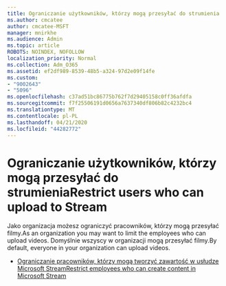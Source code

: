 ```yaml
---
title: Ograniczanie użytkowników, którzy mogą przesyłać do strumienia
ms.author: cmcatee
author: cmcatee-MSFT
manager: mnirkhe
ms.audience: Admin
ms.topic: article
ROBOTS: NOINDEX, NOFOLLOW
localization_priority: Normal
ms.collection: Adm_O365
ms.assetid: ef2df989-8539-48b5-a324-97d2e09f14fe
ms.custom:
- "9002643"
- "5096"
ms.openlocfilehash: c37ad51bc86775b762f7d29405158c0ff36afdfa
ms.sourcegitcommit: f7f25506191d0656a7637340df806b82c4232bc4
ms.translationtype: MT
ms.contentlocale: pl-PL
ms.lasthandoff: 04/21/2020
ms.locfileid: "44282772"
---
```

# <a name="restrict-users-who-can-upload-to-stream"></a><span data-ttu-id="00f5a-102">Ograniczanie użytkowników, którzy mogą przesyłać do strumienia</span><span class="sxs-lookup"><span data-stu-id="00f5a-102">Restrict users who can upload to Stream</span></span>

<span data-ttu-id="00f5a-103">Jako organizacja możesz ograniczyć pracowników, którzy mogą przesyłać filmy.</span><span class="sxs-lookup"><span data-stu-id="00f5a-103">As an organization you may want to limit the employees who can upload videos.</span></span> <span data-ttu-id="00f5a-104">Domyślnie wszyscy w organizacji mogą przesyłać filmy.</span><span class="sxs-lookup"><span data-stu-id="00f5a-104">By default, everyone in your organization can upload videos.</span></span>

- [<span data-ttu-id="00f5a-105">Ograniczanie pracowników, którzy mogą tworzyć zawartość w usłudze Microsoft Stream</span><span class="sxs-lookup"><span data-stu-id="00f5a-105">Restrict employees who can create content in Microsoft Stream</span></span>](https://docs.microsoft.com/stream/restrict-uploaders)
